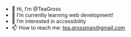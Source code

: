 
- 👋 Hi, I’m @TeaGross
- 🌱 I’m currently learning web development!
- 👀 I’m interested in accessibility
- 📫 How to reach me: tea.grossman@gmail.com

<!---
TeaGross/TeaGross is a ✨ special ✨ repository because its `README.md` (this file) appears on your GitHub profile.
You can click the Preview link to take a look at your changes.
--->
